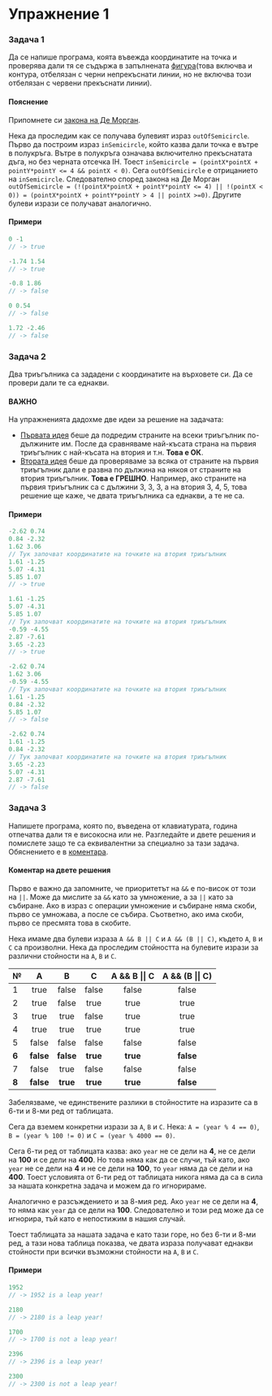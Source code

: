 Упражнение 1
============

### Задача 1 ###

Да се напише програма, коята въвежда координатите на точка и проверява дали тя се съдържа в запълнената [фигура](http://img5.imageshack.us/img5/2737/wiwv.png)(това включва и контура, отбелязан с черни непрекъснати линии, но не включва този отбелязан с червени прекъснати линии).

#### Пояснение ####

Припомнете си [закона на Де Морган](http://en.wikipedia.org/wiki/De_Morgan's_laws).

Нека да проследим как се получава булевият израз ```outOfSemicircle```. Първо да построим израз ```inSemicircle```, който казва дали точка е вътре в полукръга. Вътре в полукръга означава включително прекъснатата дъга, но без черната отсечка IH. Тоест ```inSemicircle = (pointX*pointX + pointY*pointY <= 4 && pointX < 0)```. Сега ```outOfSemicircle``` е отрицанието на ```inSemicircle```. Следователно според закона на Де Морган ```outOfSemicircle = (!(pointX*pointX + pointY*pointY <= 4) || !(pointX < 0)) = (pointX*pointX + pointY*pointY > 4 || pointX >=0)```. Другите булеви изрази се получават аналогично.

#### Примери ####

```c++
0 -1
// -> true

-1.74 1.54
// -> true

-0.8 1.86
// -> false

0 0.54
// -> false

1.72 -2.46
// -> false
```

### Задача 2 ###

Два триъгълника са зададени с координатите на върховете си. Да се
провери дали те са еднакви.

#### ВАЖНО ####

На упражненията дадохме две идеи за решение на задачата:

* [Първата идея](https://github.com/gshopov/up2013/blob/master/exercises/exercise3/problem2_solution1.cpp) беше да подредим страните на всеки триъгълник по-дължините им. После да сравняваме най-късата страна на първия триъгълник с най-късата на втория и т.н. **Това е ОК**.
* [Втората идея](https://github.com/gshopov/up2013/blob/master/exercises/exercise3/problem2_solution2.cpp) беше да проверяваме за всяка от страните на първия триъгълник дали е развна по дължина на някоя от страните на втория триъгълник. **Това е ГРЕШНО**. Например, ако страните на първия триъгълник са с дължини 3, 3, 3, а на втория 3, 4, 5, това решение ще каже, че двата триъгълника са еднакви, а те не са.

#### Примери ####

```c++
-2.62 0.74
0.84 -2.32
1.62 3.06
// Тук започват координатите на точките на втория триъгълник
1.61 -1.25
5.07 -4.31
5.85 1.07
// -> true

1.61 -1.25
5.07 -4.31
5.85 1.07
// Тук започват координатите на точките на втория триъгълник
-0.59 -4.55
2.87 -7.61
3.65 -2.23
// -> true

-2.62 0.74
1.62 3.06
-0.59 -4.55
// Тук започват координатите на точките на втория триъгълник
1.61 -1.25
0.84 -2.32
5.85 1.07
// -> false

-2.62 0.74
1.61 -1.25
0.84 -2.32
// Тук започват координатите на точките на втория триъгълник
3.65 -2.23
5.07 -4.31
2.87 -7.61
// -> false
```

### Задача 3 ###

Напишете програма, която по, въведена от клавиатурата, година отпечатва дали тя е високосна или не. Разгледайте и двете решения и помислете защо те са еквивалентни за специално за тази задача. Обяснението е в [коментара]().

#### Коментар на двете решения ####

Първо е важно да запомните, че приоритетът на ```&&``` е по-висок от този на ```||```. Може да мислите за ```&&``` като за умножение, а за ```||``` като за събиране. Ако в израз с операции умножение и събиране няма скоби, първо се умножава, а после се събира. Съответно, ако има скоби, първо се пресмята това в скобите.

Нека имаме два булеви израза ```A && B || C``` и ```A && (B || C)```, където ```A```, ```B``` и ```C``` са произволни. Нека да проследим стойността на булевите изрази за различни стойности на ```A```, ```B``` и ```C```.

№   |A      | B     | C     | A && B &#124;&#124; C | A && (B &#124;&#124; C)|
:---|:-----:|:-----:|:-----:|:---------------------:|:------------------:|
1   |true   | false | false | false        | false         |
2   |true   | false | true  | true         | true          |
3   |true   | true  | false | true         | true          |
4   |true   | true  | true  | true         | true          |
5   |false  | false | false | false        | false         |
**6**|**false**|**false**|**true**|**true**|**false**|
7   |false  | true  | false | false        | false         |
**8**|**false**|**true**|**true**|**true**|**false**|

Забелязваме, че единствените разлики в стойностите на изразите са в 6-ти и 8-ми ред от таблицата.

Сега да вземем конкретни изрази за ```A```, ```B``` и ```C```. Нека: ```A = (year % 4 == 0)```, ```B = (year % 100 != 0)``` и ```C = (year % 4000 == 0)```.

Сега 6-ти ред от таблицата казва: ако ```year``` не се дели на **4**, не се дели на **100** и се дели на **400**. Но това няма как да се случи, тъй като, ако ```year``` не се дели на **4** и не се дели на **100**, то ```year``` няма да се дели и на **400**. Тоест условията от 6-ти ред от таблицата никога няма да са в сила за нашата конкретна задача и можем да го игнорираме.

Аналогично е разсъждението и за 8-мия ред. Ако ```year``` не се дели на **4**, то няма как ```year``` да се дели на **100**. Следователно и този ред може да се игнорира, тъй като е непостижим в нашия случай.

Тоест таблицата за нашата задача е като тази горе, но без 6-ти и 8-ми ред, а тази нова таблица показва, че двата израза получават еднакви стойности при всички възможни стойности на ```A```, ```B``` и ```C```.

#### Примери ####

```c++
1952
// -> 1952 is a leap year!

2180
// -> 2180 is a leap year!

1700
// -> 1700 is not a leap year!

2396
// -> 2396 is a leap year!

2300
// -> 2300 is not a leap year!
```
